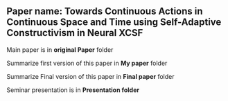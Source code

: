 ## Paper name: Towards Continuous Actions in Continuous Space and Time using Self-Adaptive Constructivism in Neural XCSF

Main paper is in **original Paper** folder 

Summarize first version of this paper in **My paper** folder

Summarize Final version of this paper in **Final paper** folder

Seminar presentation is in **Presentation folder**
